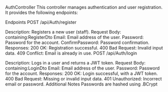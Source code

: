 AuthController
This controller manages authentication and user registration. It provides the following endpoints:

Endpoints
POST /api/Auth/register

Description: Registers a new user (staff).
Request Body: containing:RegisterDto
Email: Email address of the user.
Password: Password for the account.
ConfirmPassword: Password confirmation.
Responses:
200 OK: Registration successful.
400 Bad Request: Invalid input data.
409 Conflict: Email is already in use.
POST /api/Auth/login

Description: Logs in a user and returns a JWT token.
Request Body: containing:LoginDto
Email: Email address of the user.
Password: Password for the account.
Responses:
200 OK: Login successful, with a JWT token.
400 Bad Request: Missing or invalid input data.
401 Unauthorized: Incorrect email or password.
Additional Notes
Passwords are hashed using .BCrypt
